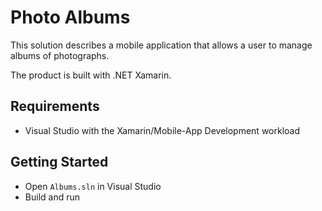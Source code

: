 # Photo Albums

This solution describes a mobile application that allows a user to manage albums of photographs.

The product is built with .NET Xamarin.

## Requirements

- Visual Studio with the Xamarin/Mobile-App Development workload

## Getting Started

- Open `Albums.sln` in Visual Studio
- Build and run
